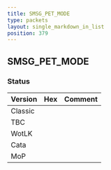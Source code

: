 ```yaml
---
title: SMSG_PET_MODE
type: packets
layout: single_markdown_in_list
position: 379
---
```


## SMSG_PET_MODE

### Status

Version | Hex | Comment
---------- | ---------- | ---------- 
Classic |  |  
TBC |  |  
WotLK |  |  
Cata |  |  
MoP |  |  
